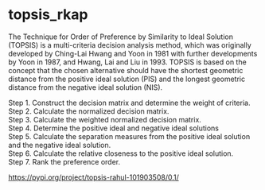 # topsis_rkap

The Technique for Order of Preference by Similarity to Ideal Solution (TOPSIS) is a multi-criteria decision analysis method, which was originally developed by Ching-Lai Hwang and Yoon in 1981 with further developments by Yoon in 1987, and Hwang, Lai and Liu in 1993. TOPSIS is based on the concept that the chosen alternative should have the shortest geometric distance from the positive ideal solution (PIS) and the longest geometric distance from the negative ideal solution (NIS).

Step 1. Construct the decision matrix and determine the weight of criteria.<br>
Step 2. Calculate the normalized decision matrix.<br>
Step 3. Calculate the weighted normalized decision matrix. <br>
Step 4. Determine the positive ideal and negative ideal solutions<br>
Step 5. Calculate the separation measures from the positive ideal solution
and the negative ideal solution. <br>
Step 6. Calculate the relative closeness to the positive ideal solution. <br>
Step 7. Rank the preference order.<br>

https://pypi.org/project/topsis-rahul-101903508/0.1/
